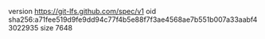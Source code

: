 version https://git-lfs.github.com/spec/v1
oid sha256:a71fee519d9fe9dd94c77f4b5e88f7f3ae4568ae7b551b007a33aabf43022935
size 7648
